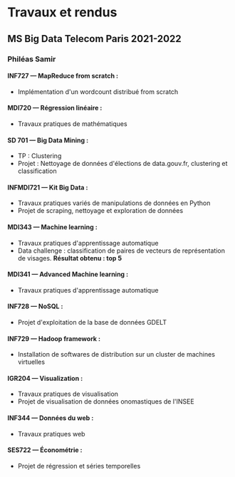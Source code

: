 # Travaux et rendus
## MS Big Data Telecom Paris 2021-2022
### Philéas Samir
#### INF727 — MapReduce from scratch :  
- Implémentation d'un wordcount distribué from scratch  
#### MDI720 — Régression linéaire :  
- Travaux pratiques de mathématiques
#### SD 701 — Big Data Mining :
- TP : Clustering
- Projet : Nettoyage de données d'élections de data.gouv.fr, clustering et classification
#### INFMDI721 — Kit Big Data :
- Travaux pratiques variés de manipulations de données en Python
- Projet de scraping, nettoyage et exploration de données
#### MDI343 — Machine learning :
- Travaux pratiques d'apprentissage automatique 
- Data challenge : classification de paires de vecteurs de représentation de visages. **Résultat obtenu : top 5**
#### MDI341 — Advanced Machine learning :
- Travaux pratiques d'apprentissage automatique
#### INF728 — NoSQL :
- Projet d'exploitation de la base de données GDELT
#### INF729 — Hadoop framework :  
- Installation de softwares de distribution sur un cluster de machines virtuelles
#### IGR204 — Visualization :
- Travaux pratiques de visualisation
- Projet de visualisation de données onomastiques de l'INSEE
#### INF344 — Données du web :
- Travaux pratiques web
#### SES722 — Économétrie :
- Projet de régression et séries temporelles